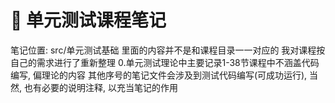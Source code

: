 # 🍺 单元测试课程笔记
笔记位置: src/单元测试基础
里面的内容并不是和课程目录一一对应的
我对课程按自己的需求进行了重新整理
0.单元测试理论中主要记录1-38节课程中不涵盖代码编写, 偏理论的内容
其他序号的笔记文件会涉及到测试代码编写(可成功运行), 当然, 也有必要的说明注释, 以充当笔记的作用